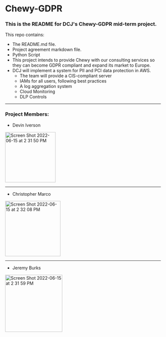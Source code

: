 # **Chewy-GDPR**

### This is the README for DCJ's Chewy-GDPR mid-term project.   
This repo contains: 
* The README.md file.  
* Project agreement markdown file.   
* Python Script  
* This project intends to provide Chewy with our consulting services so they can become GDPR compliant and expand its market to Europe.
* DCJ will implement a system for PII and PCI data protection in AWS.
  * The team will provide a CIS-compliant server
  * IAMs for all users, following best practices 
  * A log aggregation system  
  * Cloud Monitoring
  * DLP Controls


***

### Project Members:  
* Devin Iverson
<img width="163" alt="Screen Shot 2022-06-15 at 2 31 50 PM" src="https://user-images.githubusercontent.com/97761340/173933557-ef79ddd3-509a-4512-b5c4-eb21a1cf5e34.png">

***

* Christopher Marco
<img width="179" alt="Screen Shot 2022-06-15 at 2 32 08 PM" src="https://user-images.githubusercontent.com/97761340/173933602-031170f0-4e4c-44db-98c2-561f75ae0ea7.png">

***

* Jeremy Burks
<img width="185" alt="Screen Shot 2022-06-15 at 2 31 59 PM" src="https://user-images.githubusercontent.com/97761340/173933613-31c270d8-e63a-4179-aaaf-151c7780eaac.png">
